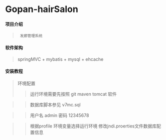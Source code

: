 # Gopan-hairSalon

#### 项目介绍
>      发廊管理系统

#### 软件架构
> springMVC + mybatis + mysql + ehcache


#### 安装教程
> 环境配置
>> 运行环境需要先按照 git maven tomcat 软件

>> 数据库脚本参见 v7mc.sql

>> 用户名 admin 密码 12345678

>> 根据profile 环境变量选择运行环境 修改jndi.proerties文件数据库配置信息




